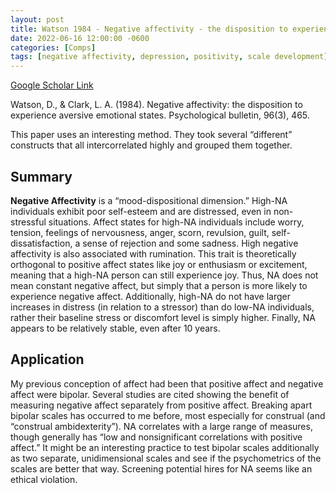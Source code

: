 ```yaml
---
layout: post
title: Watson 1984 - Negative affectivity - the disposition to experience aversive emotional states
date: 2022-06-16 12:00:00 -0600
categories: [Comps]
tags: [negative affectivity, depression, positivity, scale development]
---
```


[Google Scholar Link](https://scholar.google.com/scholar?hl=en&as_sdt=0%2C45&q=Negative+Affectivity%3A+The+Disposition+to+Experience+Aversive+Emotional+States&btnG=)

Watson, D., & Clark, L. A. (1984). Negative affectivity: the disposition to experience aversive emotional states. Psychological bulletin, 96(3), 465.

This paper uses an interesting method.  They took several “different” constructs that all intercorrelated highly and grouped them together.  

## Summary
**Negative Affectivity** is a “mood-dispositional dimension.”  High-NA individuals exhibit poor self-esteem and are distressed, even in non-stressful situations.  Affect states for high-NA individuals include worry, tension, feelings of nervousness, anger, scorn, revulsion, guilt, self-dissatisfaction, a sense of rejection and some sadness.  High negative affectivity is also associated with rumination.  This trait is theoretically orthogonal to positive affect states like joy or enthusiasm or excitement, meaning that a high-NA person can still experience joy.  Thus, NA does not mean constant negative affect, but simply that a person is more likely to experience negative affect.   Additionally, high-NA do not have larger increases in distress (in relation to a stressor) than do low-NA individuals, rather their baseline stress or discomfort level is simply higher.  Finally, NA appears to be relatively stable, even after 10 years.


## Application
My previous conception of affect had been that positive affect and negative affect were bipolar.  Several studies are cited showing the benefit of measuring negative affect separately from positive affect.  Breaking apart bipolar scales has occurred to me before, most especially for construal (and “construal ambidexterity”).  NA correlates with a large range of measures, though generally has “low and nonsignificant correlations with positive affect.”  It might be an interesting practice to test bipolar scales additionally as two separate, unidimensional scales and see if the psychometrics of the scales are better that way.  Screening potential hires for NA seems like an ethical violation.
